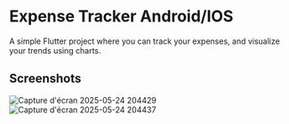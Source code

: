 # Expense Tracker Android/IOS

A simple Flutter project where you can track your expenses, and visualize your trends using charts.

## Screenshots
![Capture d'écran 2025-05-24 204429](https://github.com/user-attachments/assets/93827123-7022-4711-bd39-51c37e1902bb)
![Capture d'écran 2025-05-24 204437](https://github.com/user-attachments/assets/22d2ed1a-b0e9-4c23-a6e7-8939a80d0867)
